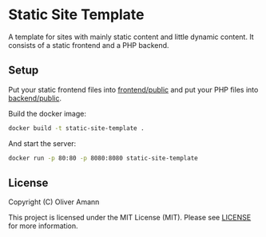 # Static Site Template

A template for sites with mainly static content and little dynamic content. It consists of a static frontend and a PHP backend.

## Setup

Put your static frontend files into [frontend/public](./frontend/public) and put your PHP files into [backend/public](./backend/public).

Build the docker image:
```bash
docker build -t static-site-template .
```

And start the server:
```bash
docker run -p 80:80 -p 8080:8080 static-site-template
```

## License

Copyright (C) Oliver Amann

This project is licensed under the MIT License (MIT). Please see [LICENSE](./LICENSE) for more information.
